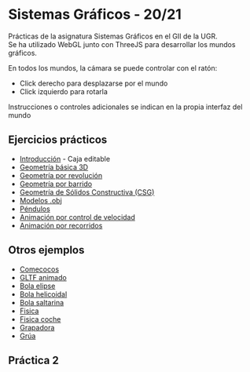 # Sistemas Gráficos - 20/21
Prácticas de la asignatura Sistemas Gráficos en el GII de la UGR.  
Se ha utilizado WebGL junto con ThreeJS para desarrollar los mundos gráficos.  
  
En todos los mundos, la cámara se puede controlar con el ratón:
- Click derecho para desplazarse por el mundo
- Click izquierdo para rotarla

Instrucciones o controles adicionales se indican en la propia interfaz del mundo

## Ejercicios prácticos 
- [Introducción](https://jesnm01.github.io/SG_UGR/P1/introduccion/) - Caja editable
- [Geometría básica 3D](https://jesnm01.github.io/SG_UGR/P1/ejercicio2/)
- [Geometría por revolución](https://jesnm01.github.io/SG_UGR/P1/ejercicio3/)
- [Geometría por barrido](https://jesnm01.github.io/SG_UGR/P1/ejercicio4/)
- [Geometría de Sólidos Constructiva (CSG)](https://jesnm01.github.io/SG_UGR/P1/ejercicio5/)
- [Modelos .obj](https://jesnm01.github.io/SG_UGR/P1/ejercicio6/)
- [Péndulos](https://jesnm01.github.io/SG_UGR/P1/ejercicio7/)
- [Animación por control de velocidad](https://jesnm01.github.io/SG_UGR/P1/ejercicio8/)
- [Animación por recorridos](https://jesnm01.github.io/SG_UGR/P1/ejercicio9/)

## Otros ejemplos
- [Comecocos](https://jesnm01.github.io/SG_UGR/P1/comecocos_recorrido/)
- [GLTF animado](https://jesnm01.github.io/SG_UGR/P1/analisis-gltf-animado/)
- [Bola elipse](https://jesnm01.github.io/SG_UGR/P1/bola_elipse/)
- [Bola helicoidal](https://jesnm01.github.io/SG_UGR/P1/bola_helicodal/)
- [Bola saltarina](https://jesnm01.github.io/SG_UGR/P1/bola_saltarina/)
- [Fisica](https://jesnm01.github.io/SG_UGR/P1/fisica/)
- [Fisica coche](https://jesnm01.github.io/SG_UGR/P1/fisica-coche/)
- [Grapadora](https://jesnm01.github.io/SG_UGR/P1/grapadora/)
- [Grúa](https://jesnm01.github.io/SG_UGR/P1/grua/)

## Práctica 2
